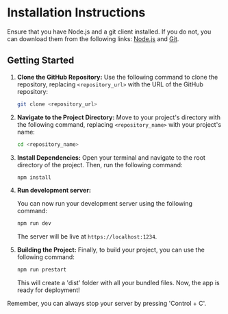 # Installation Instructions

Ensure that you have Node.js and a git client installed. If you do not, you can download them from the following links: [Node.js](https://nodejs.org/en/download/) and [Git](https://git-scm.com/downloads).

## Getting Started

1. **Clone the GitHub Repository:**
   Use the following command to clone the repository, replacing `<repository_url>` with the URL of the GitHub repository:

   ```bash
   git clone <repository_url>
   ```

2. **Navigate to the Project Directory:**
   Move to your project's directory with the following command, replacing `<repository_name>` with your project's name:

   ```bash
   cd <repository_name>
   ```

3. **Install Dependencies:**
   Open your terminal and navigate to the root directory of the project. Then, run the following command:

   ```bash
   npm install
   ```

4. **Run development server:**

   You can now run your development server using the following command:

   ```bash
   npm run dev
   ```

   The server will be live at `https://localhost:1234`.

5. **Building the Project:**
   Finally, to build your project, you can use the following command:

   ```bash
   npm run prestart
   ```

   This will create a 'dist' folder with all your bundled files. Now, the app is ready for deployment!

Remember, you can always stop your server by pressing 'Control + C'.
